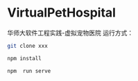 # VirtualPetHospital
华师大软件工程实践-虚拟宠物医院
运行方式：
```bash
git clone xxx
```
```bash
npm install
```
```bash
npm  run serve
```
